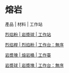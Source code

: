 # 熔岩

產品 | 材料 | 工作站

[烈焰粉 | 岩漿球 | 工作站](/zh_tw/recipes/lava/blaze_powder__magma_cream__workstation.md)

[烈焰桿 | 烈焰粉 | 工作台：無序](/zh_tw/recipes/lava/blaze_rod__blaze_powder__crafting_shapeless.md)

[岩漿塊 | 熔岩桶 | 工作臺](/zh_tw/recipes/lava/magma_block__lava_bucket__crafting.md)

[岩漿球 | 岩漿塊 | 工作台：無序](/zh_tw/recipes/lava/magma_cream__magma_block__crafting_shapeless.md)

